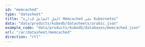 ```yaml
---
id: "memcached"
type: "datasheet"
title: "الحل الشامل لإدارة Memcached على Kubernetes"
data: "data/products/kubedb/datasheets/arabic.json"
example_code: "data/products/kubedb/databases/memcached.json"
url: "/ar/datasheet/memcached"
direction: "rtl"
---
```

